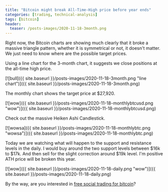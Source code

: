 ```yaml
---
title: "Bitcoin might break All-Time-High price before year ends"
categories: [trading, technical-analysis]
tags: [bitcoin]
header:
  teaser: /posts-images/2020-11-18-3month.png
---
```


Right now, the Bitcoin charts are showing much clearly that it broke a massive triangle pattern, whether it is symmetrical or not, it doesn't matter.
We just need to know where are the possible target prices.

Using a line chart for the 3-month chart, it suggests we close positions at the all-time high price.

[![bull]({{ site.baseurl }}/posts-images/2020-11-18-3month.png "line chart")]({{ site.baseurl }}/posts-images/2020-11-18-3month.png)

The monthly chart shows the target price at $27,920.

[![wow]({{ site.baseurl }}/posts-images/2020-11-18-monthlybtcusd.png "wow")]({{ site.baseurl }}/posts-images/2020-11-18-monthlybtcusd.png)

Check out the massive Heiken Ashi Candlestick.

[![wowsa]({{ site.baseurl }}/posts-images/2020-11-18-monthlybtc.png "wowsa")]({{ site.baseurl }}/posts-images/2020-11-18-monthlybtc.png)

Today we are watching what will happen to the support and resistance levels in the daily. I would buy around the two support levels between $16k to $17k.
And then sell for the slight correction around $19k level. I'm positive ATH price will be broken this year.

[![wow]({{ site.baseurl }}/posts-images/2020-11-18-daily.png "wow")]({{ site.baseurl }}/posts-images/2020-11-18-daily.png)

By the way, are you interested in [free social trading for bitcoin](/copy-my-trades/)?